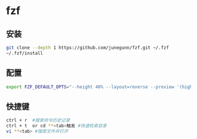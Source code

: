 # fzf


## 安装
```sh
git clone --depth 1 https://github.com/junegunn/fzf.git ~/.fzf
~/.fzf/install
```

## 配置
```sh
export FZF_DEFAULT_OPTS="--height 40% --layout=reverse --preview '(highlight -O ansi {} || cat {}) 2> /dev/null | head -500'"
```

## 快捷键
```sh
ctrl + r  #搜索命令历史记录
ctrl + t  or cd **<tab>触发 #快速检索目录
vi **<tab> #搜索文件并打开
```

